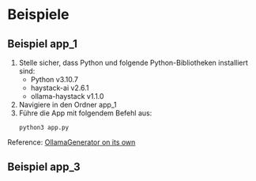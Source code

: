 # Beispiele

## Beispiel app_1

1. Stelle sicher, dass Python und folgende Python-Bibliotheken installiert sind:
   - Python v3.10.7
   - haystack-ai v2.6.1
   - ollama-haystack v1.1.0
2. Navigiere in den Ordner app_1
3. Führe die App mit folgendem Befehl aus:
    ```
    python3 app.py
    ```

Reference: [OllamaGenerator on its own](https://docs.haystack.deepset.ai/docs/ollamagenerator#on-its-own)

## Beispiel app_3